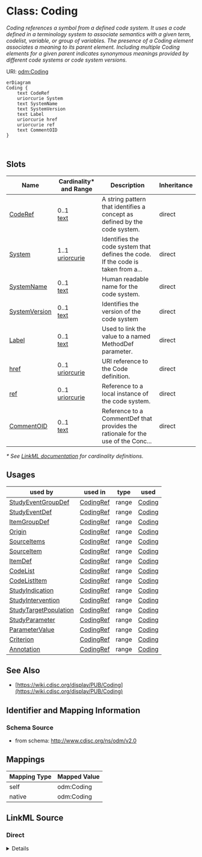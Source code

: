 # Class: Coding

_Coding references a symbol from a defined code system. It uses a code defined in a terminology system to associate semantics with a given term, codelist, variable, or group of variables. The presence of a Coding element associates a meaning to its parent element. Including multiple Coding elements for a given parent indicates synonymous meanings provided by different code systems or code system versions._




URI: [odm:Coding](http://www.cdisc.org/ns/odm/v2.0/Coding)


```mermaid
erDiagram
Coding {
    text CodeRef  
    uriorcurie System  
    text SystemName  
    text SystemVersion  
    text Label  
    uriorcurie href  
    uriorcurie ref  
    text CommentOID  
}



```



<!-- no inheritance hierarchy -->


## Slots

| Name | Cardinality* and Range | Description | Inheritance |
| ---  | --- | --- | --- |
| [CodeRef](CodeRef.md) | 0..1 <br/> [text](text.md) | A string pattern that identifies a concept as defined by the code system. | direct |
| [System](System.md) | 1..1 <br/> [uriorcurie](uriorcurie.md) | Identifies the code system that defines the code. If the code is taken from a... | direct |
| [SystemName](SystemName.md) | 0..1 <br/> [text](text.md) | Human readable name for the code system. | direct |
| [SystemVersion](SystemVersion.md) | 0..1 <br/> [text](text.md) | Identifies the version of the code system | direct |
| [Label](Label.md) | 0..1 <br/> [text](text.md) | Used to link the value to a named MethodDef parameter. | direct |
| [href](href.md) | 0..1 <br/> [uriorcurie](uriorcurie.md) | URI reference to the Code definition. | direct |
| [ref](ref.md) | 0..1 <br/> [uriorcurie](uriorcurie.md) | Reference to a local instance of the code system. | direct |
| [CommentOID](CommentOID.md) | 0..1 <br/> [text](text.md) | Reference to a CommentDef that provides the rationale for the use of the Conc... | direct |

_* See [LinkML documentation](https://linkml.io/linkml/schemas/slots.html#slot-cardinality) for cardinality definitions._




## Usages

| used by | used in | type | used |
| ---  | --- | --- | --- |
| [StudyEventGroupDef](StudyEventGroupDef.md) | [CodingRef](CodingRef.md) | range | [Coding](Coding.md) |
| [StudyEventDef](StudyEventDef.md) | [CodingRef](CodingRef.md) | range | [Coding](Coding.md) |
| [ItemGroupDef](ItemGroupDef.md) | [CodingRef](CodingRef.md) | range | [Coding](Coding.md) |
| [Origin](Origin.md) | [CodingRef](CodingRef.md) | range | [Coding](Coding.md) |
| [SourceItems](SourceItems.md) | [CodingRef](CodingRef.md) | range | [Coding](Coding.md) |
| [SourceItem](SourceItem.md) | [CodingRef](CodingRef.md) | range | [Coding](Coding.md) |
| [ItemDef](ItemDef.md) | [CodingRef](CodingRef.md) | range | [Coding](Coding.md) |
| [CodeList](CodeList.md) | [CodingRef](CodingRef.md) | range | [Coding](Coding.md) |
| [CodeListItem](CodeListItem.md) | [CodingRef](CodingRef.md) | range | [Coding](Coding.md) |
| [StudyIndication](StudyIndication.md) | [CodingRef](CodingRef.md) | range | [Coding](Coding.md) |
| [StudyIntervention](StudyIntervention.md) | [CodingRef](CodingRef.md) | range | [Coding](Coding.md) |
| [StudyTargetPopulation](StudyTargetPopulation.md) | [CodingRef](CodingRef.md) | range | [Coding](Coding.md) |
| [StudyParameter](StudyParameter.md) | [CodingRef](CodingRef.md) | range | [Coding](Coding.md) |
| [ParameterValue](ParameterValue.md) | [CodingRef](CodingRef.md) | range | [Coding](Coding.md) |
| [Criterion](Criterion.md) | [CodingRef](CodingRef.md) | range | [Coding](Coding.md) |
| [Annotation](Annotation.md) | [CodingRef](CodingRef.md) | range | [Coding](Coding.md) |






## See Also

* [https://wiki.cdisc.org/display/PUB/Coding](https://wiki.cdisc.org/display/PUB/Coding)

## Identifier and Mapping Information







### Schema Source


* from schema: http://www.cdisc.org/ns/odm/v2.0





## Mappings

| Mapping Type | Mapped Value |
| ---  | ---  |
| self | odm:Coding |
| native | odm:Coding |





## LinkML Source

<!-- TODO: investigate https://stackoverflow.com/questions/37606292/how-to-create-tabbed-code-blocks-in-mkdocs-or-sphinx -->

### Direct

<details>
```yaml
name: Coding
description: Coding references a symbol from a defined code system. It uses a code
  defined in a terminology system to associate semantics with a given term, codelist,
  variable, or group of variables. The presence of a Coding element associates a meaning
  to its parent element. Including multiple Coding elements for a given parent indicates
  synonymous meanings provided by different code systems or code system versions.
from_schema: http://www.cdisc.org/ns/odm/v2.0
see_also:
- https://wiki.cdisc.org/display/PUB/Coding
rank: 1000
slots:
- CodeRef
- System
- SystemName
- SystemVersion
- Label
- href
- ref
- CommentOID
slot_usage:
  CodeRef:
    name: CodeRef
    description: A string pattern that identifies a concept as defined by the code
      system.
    comments:
    - 'Optional

      range: text

      When not provided, all codes in the code system are allowed. For example, when
      referencing the complete set of codes from the MedDRA code system.'
    domain_of:
    - FormalExpression
    - Coding
    range: text
  System:
    name: System
    description: Identifies the code system that defines the code. If the code is
      taken from a code system resource then the URL for the code system should be
      used.
    comments:
    - 'Required

      range: URI'
    domain_of:
    - Coding
    range: uriorcurie
    required: true
  SystemName:
    name: SystemName
    description: Human readable name for the code system.
    comments:
    - 'Optional

      range: text'
    domain_of:
    - Coding
    range: text
  SystemVersion:
    name: SystemVersion
    description: Identifies the version of the code system
    comments:
    - 'Optional

      range: text'
    domain_of:
    - Coding
    range: text
  Label:
    name: Label
    description: Used to link the value to a named MethodDef parameter.
    comments:
    - 'Optional

      range: text'
    domain_of:
    - Resource
    - Coding
    range: text
  href:
    name: href
    description: URI reference to the Code definition.
    comments:
    - 'Optional

      range: URI'
    domain_of:
    - Leaf
    - Include
    - ExternalCodeLib
    - Image
    - Coding
    range: uriorcurie
  ref:
    name: ref
    description: Reference to a local instance of the code system.
    comments:
    - 'Optional

      range: URI'
    domain_of:
    - ExternalCodeLib
    - Coding
    range: uriorcurie
  CommentOID:
    name: CommentOID
    description: Reference to a CommentDef that provides the rationale for the use
      of the Concept.
    comments:
    - 'Optional

      range: oidref

      Must match the OID attribute of a CommentDef element within in this Study/MetaDataVersion.'
    domain_of:
    - MetaDataVersion
    - Standard
    - WhereClauseDef
    - StudyEventGroupDef
    - StudyEventDef
    - ItemGroupDef
    - ItemDef
    - CodeList
    - CodeListItem
    - MethodDef
    - ConditionDef
    - Coding
    range: text
class_uri: odm:Coding

```
</details>

### Induced

<details>
```yaml
name: Coding
description: Coding references a symbol from a defined code system. It uses a code
  defined in a terminology system to associate semantics with a given term, codelist,
  variable, or group of variables. The presence of a Coding element associates a meaning
  to its parent element. Including multiple Coding elements for a given parent indicates
  synonymous meanings provided by different code systems or code system versions.
from_schema: http://www.cdisc.org/ns/odm/v2.0
see_also:
- https://wiki.cdisc.org/display/PUB/Coding
rank: 1000
slot_usage:
  CodeRef:
    name: CodeRef
    description: A string pattern that identifies a concept as defined by the code
      system.
    comments:
    - 'Optional

      range: text

      When not provided, all codes in the code system are allowed. For example, when
      referencing the complete set of codes from the MedDRA code system.'
    domain_of:
    - FormalExpression
    - Coding
    range: text
  System:
    name: System
    description: Identifies the code system that defines the code. If the code is
      taken from a code system resource then the URL for the code system should be
      used.
    comments:
    - 'Required

      range: URI'
    domain_of:
    - Coding
    range: uriorcurie
    required: true
  SystemName:
    name: SystemName
    description: Human readable name for the code system.
    comments:
    - 'Optional

      range: text'
    domain_of:
    - Coding
    range: text
  SystemVersion:
    name: SystemVersion
    description: Identifies the version of the code system
    comments:
    - 'Optional

      range: text'
    domain_of:
    - Coding
    range: text
  Label:
    name: Label
    description: Used to link the value to a named MethodDef parameter.
    comments:
    - 'Optional

      range: text'
    domain_of:
    - Resource
    - Coding
    range: text
  href:
    name: href
    description: URI reference to the Code definition.
    comments:
    - 'Optional

      range: URI'
    domain_of:
    - Leaf
    - Include
    - ExternalCodeLib
    - Image
    - Coding
    range: uriorcurie
  ref:
    name: ref
    description: Reference to a local instance of the code system.
    comments:
    - 'Optional

      range: URI'
    domain_of:
    - ExternalCodeLib
    - Coding
    range: uriorcurie
  CommentOID:
    name: CommentOID
    description: Reference to a CommentDef that provides the rationale for the use
      of the Concept.
    comments:
    - 'Optional

      range: oidref

      Must match the OID attribute of a CommentDef element within in this Study/MetaDataVersion.'
    domain_of:
    - MetaDataVersion
    - Standard
    - WhereClauseDef
    - StudyEventGroupDef
    - StudyEventDef
    - ItemGroupDef
    - ItemDef
    - CodeList
    - CodeListItem
    - MethodDef
    - ConditionDef
    - Coding
    range: text
attributes:
  CodeRef:
    name: CodeRef
    description: A string pattern that identifies a concept as defined by the code
      system.
    comments:
    - 'Optional

      range: text

      When not provided, all codes in the code system are allowed. For example, when
      referencing the complete set of codes from the MedDRA code system.'
    from_schema: http://www.cdisc.org/ns/odm/v2.0
    rank: 1000
    identifier: false
    alias: CodeRef
    owner: Coding
    domain_of:
    - FormalExpression
    - Coding
    range: text
  System:
    name: System
    description: Identifies the code system that defines the code. If the code is
      taken from a code system resource then the URL for the code system should be
      used.
    comments:
    - 'Required

      range: URI'
    from_schema: http://www.cdisc.org/ns/odm/v2.0
    rank: 1000
    alias: System
    owner: Coding
    domain_of:
    - Coding
    range: uriorcurie
    required: true
  SystemName:
    name: SystemName
    description: Human readable name for the code system.
    comments:
    - 'Optional

      range: text'
    from_schema: http://www.cdisc.org/ns/odm/v2.0
    rank: 1000
    alias: SystemName
    owner: Coding
    domain_of:
    - Coding
    range: text
  SystemVersion:
    name: SystemVersion
    description: Identifies the version of the code system
    comments:
    - 'Optional

      range: text'
    from_schema: http://www.cdisc.org/ns/odm/v2.0
    rank: 1000
    alias: SystemVersion
    owner: Coding
    domain_of:
    - Coding
    range: text
  Label:
    name: Label
    description: Used to link the value to a named MethodDef parameter.
    comments:
    - 'Optional

      range: text'
    from_schema: http://www.cdisc.org/ns/odm/v2.0
    rank: 1000
    alias: Label
    owner: Coding
    domain_of:
    - Resource
    - Coding
    range: text
  href:
    name: href
    description: URI reference to the Code definition.
    comments:
    - 'Optional

      range: URI'
    from_schema: http://www.cdisc.org/ns/odm/v2.0
    rank: 1000
    alias: href
    owner: Coding
    domain_of:
    - Leaf
    - Include
    - ExternalCodeLib
    - Image
    - Coding
    range: uriorcurie
  ref:
    name: ref
    description: Reference to a local instance of the code system.
    comments:
    - 'Optional

      range: URI'
    from_schema: http://www.cdisc.org/ns/odm/v2.0
    rank: 1000
    alias: ref
    owner: Coding
    domain_of:
    - ExternalCodeLib
    - Coding
    range: uriorcurie
  CommentOID:
    name: CommentOID
    description: Reference to a CommentDef that provides the rationale for the use
      of the Concept.
    comments:
    - 'Optional

      range: oidref

      Must match the OID attribute of a CommentDef element within in this Study/MetaDataVersion.'
    from_schema: http://www.cdisc.org/ns/odm/v2.0
    rank: 1000
    alias: CommentOID
    owner: Coding
    domain_of:
    - MetaDataVersion
    - Standard
    - WhereClauseDef
    - StudyEventGroupDef
    - StudyEventDef
    - ItemGroupDef
    - ItemDef
    - CodeList
    - CodeListItem
    - MethodDef
    - ConditionDef
    - Coding
    range: text
class_uri: odm:Coding

```
</details>